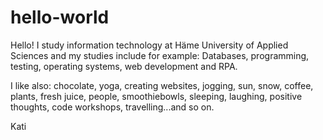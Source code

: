# hello-world

Hello!
I study information technology at Häme University of Applied Sciences
and my studies include for example: Databases, programming, testing, 
operating systems, web development and RPA.

I like also: chocolate, yoga, creating websites, jogging, sun, snow,
coffee, plants, fresh juice, people, smoothiebowls, sleeping,
laughing, positive thoughts, code workshops, travelling...and so on.

Kati
